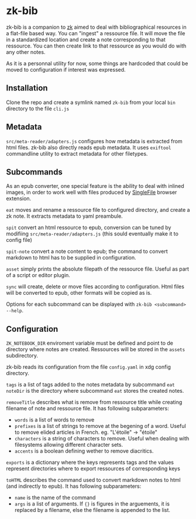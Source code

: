 # zk-bib

zk-bib is a companion to [zk](https://github.com/mickael-menu/zk) aimed to deal with bibliographical resources in a flat-file based way. You can "ingest" a ressource file. It will move the file in a standardized location and create a note corresponding to that ressource. You can then create link to that ressource as you would do with any other notes.

As it is a personnal utility for now, some things are hardcoded that could be moved to configuration if interest was expressed.

## Installation

Clone the repo and create a symlink named `zk-bib` from your local `bin` directory to the file `cli.js`

## Metadata

`src/meta-reader/adapters.js` configures how metadata is extracted from html files. zk-bib also directly reads epub metadata. It uses `exiftool` commandline utility to extract metadata for other filetypes. 

## Subcommands

As an epub converter, one special feature is the ability to deal with inlined images, in order to work well with files produced by [SingleFile](https://github.com/gildas-lormeau/SingleFile) browser extension. 

`eat` moves and rename a ressource file to configured directory, and create a zk note. It extracts metadata to yaml preambule.

`spit` convert an html ressource to epub, conversion can be tuned by modifiing `src/meta-reader/adapters.js` (this sould eventually make it to config file)

`spit-note` convert a note content to epub; the command to convert markdown to html has to be supplied in configuration.

`asset` simply prints the absolute filepath of the ressource file. Useful as part of a script or editor plugin.

`sync` will create, delete or move files according to configuration. Html files will be converted to epub, other formats will be copied as is.

Options for each subcommand can be displayed with `zk-bib <subcommand> --help`. 

## Configuration

`ZK_NOTEBOOK_DIR` enviroment variable must be defined and point to de directory where notes are created. Ressources will be stored in the `assets` subdirectory.

zk-bib reads its configuration from the file `config.yaml` in xdg config directory.

`tags` is a list of tags added to the notes metadata by subcommand `eat`
`noteDir` is the directory where subcommand `eat` stores the created notes.

`removeTitle` describes what is remove from ressource title while creating filename of note and ressource file. It has following subparameters:

- `words` is a list of words to remove
- `prefixes` is a list of strings to remove at the begening of a word. Useful to remove elided articles in French. eg. "L'étoile" -> "étoile"
- `characters` is a string of characters to remove. Useful when dealing with filesystems allowing different character sets.
- `accents` is a boolean defining wether to remove diacritics.

`exports` is a dictionary where the keys represents tags and the values represent directories where to export ressources of corresponding keys

`toHTML` describes the command used to convert markdown notes to html (and indirectly to epub). It has following subparameters:

- `name` is the name of the command
- `args` is a list of arguments. If `{}` is figures in the arguements, it is replaced by a filename, else the filename is appended to the list.
